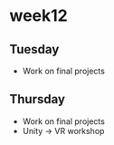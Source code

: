 # week12

## Tuesday

+ Work on final projects

## Thursday

+ Work on final projects
+ Unity -> VR workshop
